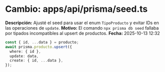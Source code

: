 # Cambio: apps/api/prisma/seed.ts
**Descripción:** Ajusté el seed para usar el enum `TipoProducto` y evitar IDs en las operaciones de `update`.
**Motivo:** El comando `npx prisma db seed` fallaba por tipados incompatibles al upsert de productos.
**Fecha:** 2025-10-13 12:32
```ts
const { id, ...data } = producto;
await prisma.producto.upsert({
  where: { id },
  update: data,
  create: { id, ...data },
});
```

